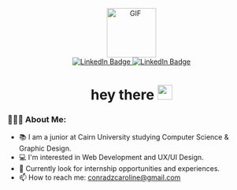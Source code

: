 <div id="header" align="center">
  <img src="https://media.giphy.com/media/IauL6LvGNlT3ffhcqq/giphy.gif" alt="GIF" width="100"/>
</div>

<div id="socials" align="center">
<div id="badges">
    <a href="https://www.linkedin.com/in/carolinepearlconrad">
  <img src="https://img.shields.io/badge/LinkedIn-blue?style=for-the-badge&logo=linkedin&logoColor=white" alt="LinkedIn Badge"/>
    </a>
  <a href=""> <!--insert link -->
    <img src="https://img.shields.io/badge/my website-purple?style=for-the-badge&logoColor=white" alt="LinkedIn Badge"/>
  </a>
</div>
</div>

<h1 align="center"> hey there
  <img src="https://media.giphy.com/media/hvRJCLFzcasrR4ia7z/giphy.gif" width="30px"/>
</h1>

### 💁🏻‍♀️ About Me:
  - 📚 I am a junior at Cairn University studying Computer Science & Graphic Design.
  - 💻 I'm interested in Web Development and UX/UI Design.
  - 🌟 Currently look for internship opportunities and experiences.
  - 📫 How to reach me: conradzcaroline@gmail.com


<!--
**carolinepconrad/carolinepconrad** is a ✨ _special_ ✨ repository because its `README.md` (this file) appears on your GitHub profile.




Here are some ideas to get you started:

- 🔭 I’m currently working on ...
- 🌱 I’m currently learning ...
- 👯 I’m looking to collaborate on ...
- 🤔 I’m looking for help with ...
- 💬 Ask me about ...
- 📫 How to reach me: ...
- 😄 Pronouns: ...
- ⚡ Fun fact: ...
-->
